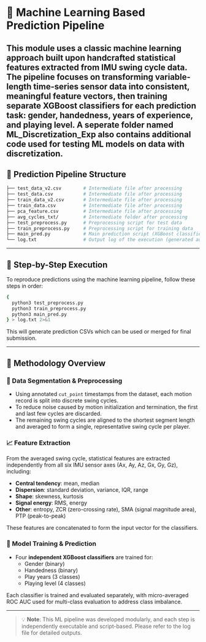 # 🧠 Machine Learning Based Prediction Pipeline

This module uses a classic machine learning approach built upon handcrafted statistical features extracted from IMU swing cycle data. The pipeline focuses on transforming variable-length time-series sensor data into consistent, meaningful feature vectors, then training separate XGBoost classifiers for each prediction task: gender, handedness, years of experience, and playing level. A seperate folder named ML_Discretization_Exp also contains additional code used for testing ML models on data with discretization.
---

## 🔧 Prediction Pipeline Structure

```bash
├── test_data_v2.csv        # Intermediate file after processing 
├── test_data.csv           # Intermediate file after processing 
├── train_data_v2.csv       # Intermediate file after processing 
├── train_data.csv          # Intermediate file after processing 
├── pca_feature.csv         # Intermediate file after processing 
├── avg_cycles_txt/         # Intermediate folder after processing 
├── test_preprocess.py      # Preprocessing script for test data
├── train_preprocess.py     # Preprocessing script for training data
├── main_pred.py            # Main prediction script (XGBoost classifiers)
└── log.txt                 # Output log of the execution (generated automatically)
```

---

## 📌 Step-by-Step Execution

To reproduce predictions using the machine learning pipeline, follow these steps in order:

```bash
{
  python3 test_preprocess.py
  python3 train_preprocess.py
  python3 main_pred.py
} > log.txt 2>&1
```

This will generate prediction CSVs which can be used or merged for final submission.

---

## 📘 Methodology Overview

### 🏓 Data Segmentation & Preprocessing

- Using annotated `cut_point` timestamps from the dataset, each motion record is split into discrete swing cycles.
- To reduce noise caused by motion initialization and termination, the first and last few cycles are discarded.
- The remaining swing cycles are aligned to the shortest segment length and averaged to form a single, representative swing cycle per player.

### 📈 Feature Extraction

From the averaged swing cycle, statistical features are extracted independently from all six IMU sensor axes (Ax, Ay, Az, Gx, Gy, Gz), including:

- **Central tendency**: mean, median  
- **Dispersion**: standard deviation, variance, IQR, range  
- **Shape**: skewness, kurtosis  
- **Signal energy**: RMS, energy  
- **Other**: entropy, ZCR (zero-crossing rate), SMA (signal magnitude area), PTP (peak-to-peak)

These features are concatenated to form the input vector for the classifiers.

### 🎯 Model Training & Prediction

- Four **independent XGBoost classifiers** are trained for:
  - Gender (binary)
  - Handedness (binary)
  - Play years (3 classes)
  - Playing level (4 classes)

Each classifier is trained and evaluated separately, with micro-averaged ROC AUC used for multi-class evaluation to address class imbalance.

---

> 💡 **Note**: This ML pipeline was developed modularly, and each step is independently executable and script-based. Please refer to the log file for detailed outputs.